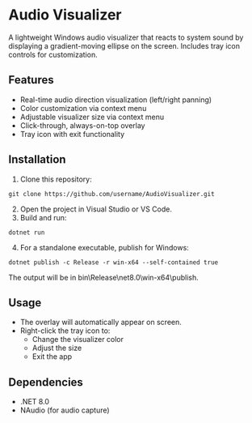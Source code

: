 # Audio Visualizer

A lightweight Windows audio visualizer that reacts to system sound by displaying a gradient-moving ellipse on the screen. Includes tray icon controls for customization.

## Features

- Real-time audio direction visualization (left/right panning)
- Color customization via context menu
- Adjustable visualizer size via context menu
- Click-through, always-on-top overlay
- Tray icon with exit functionality

## Installation

1. Clone this repository:
```
git clone https://github.com/username/AudioVisualizer.git
```
2. Open the project in Visual Studio or VS Code.
3. Build and run:
```
dotnet run
```
4. For a standalone executable, publish for Windows:
```
dotnet publish -c Release -r win-x64 --self-contained true
```

The output will be in bin\Release\net8.0\win-x64\publish\.

## Usage

- The overlay will automatically appear on screen.
- Right-click the tray icon to:
  - Change the visualizer color
  - Adjust the size
  - Exit the app

## Dependencies
- .NET 8.0
- NAudio (for audio capture)